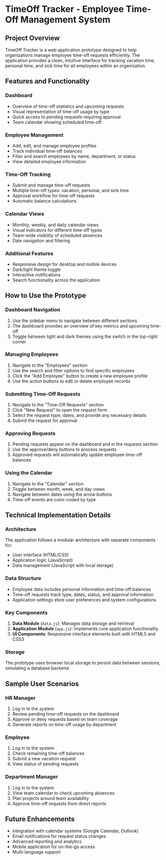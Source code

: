 # TimeOff Tracker - Employee Time-Off Management System

## Project Overview

TimeOff Tracker is a web application prototype designed to help organizations manage employee time-off requests efficiently. The application provides a clean, intuitive interface for tracking vacation time, personal time, and sick time for all employees within an organization.

## Features and Functionality

### Dashboard
- Overview of time-off statistics and upcoming requests
- Visual representation of time-off usage by type
- Quick access to pending requests requiring approval
- Team calendar showing scheduled time-off

### Employee Management
- Add, edit, and manage employee profiles
- Track individual time-off balances
- Filter and search employees by name, department, or status
- View detailed employee information

### Time-Off Tracking
- Submit and manage time-off requests
- Multiple time-off types: vacation, personal, and sick time
- Approval workflow for time-off requests
- Automatic balance calculations

### Calendar Views
- Monthly, weekly, and daily calendar views
- Visual indicators for different time-off types
- Team-wide visibility of scheduled absences
- Date navigation and filtering

### Additional Features
- Responsive design for desktop and mobile devices
- Dark/light theme toggle
- Interactive notifications
- Search functionality across the application

## How to Use the Prototype

### Dashboard Navigation
1. Use the sidebar menu to navigate between different sections
2. The dashboard provides an overview of key metrics and upcoming time-off
3. Toggle between light and dark themes using the switch in the top-right corner

### Managing Employees
1. Navigate to the "Employees" section
2. Use the search and filter options to find specific employees
3. Click the "Add Employee" button to create a new employee profile
4. Use the action buttons to edit or delete employee records

### Submitting Time-Off Requests
1. Navigate to the "Time-Off Requests" section
2. Click "New Request" to open the request form
3. Select the request type, dates, and provide any necessary details
4. Submit the request for approval

### Approving Requests
1. Pending requests appear on the dashboard and in the requests section
2. Use the approve/deny buttons to process requests
3. Approved requests will automatically update employee time-off balances

### Using the Calendar
1. Navigate to the "Calendar" section
2. Toggle between month, week, and day views
3. Navigate between dates using the arrow buttons
4. Time-off events are color-coded by type

## Technical Implementation Details

### Architecture
The application follows a modular architecture with separate components for:
- User interface (HTML/CSS)
- Application logic (JavaScript)
- Data management (JavaScript with local storage)

### Data Structure
- Employee data includes personal information and time-off balances
- Time-off requests track type, dates, status, and approval information
- Application settings store user preferences and system configurations

### Key Components
1. **Data Module** (`data.js`): Manages data storage and retrieval
2. **Application Module** (`app.js`): Implements core application functionality
3. **UI Components**: Responsive interface elements built with HTML5 and CSS3

### Storage
The prototype uses browser local storage to persist data between sessions, simulating a database backend.

## Sample User Scenarios

### HR Manager
1. Log in to the system
2. Review pending time-off requests on the dashboard
3. Approve or deny requests based on team coverage
4. Generate reports on time-off usage by department

### Employee
1. Log in to the system
2. Check remaining time-off balances
3. Submit a new vacation request
4. View status of pending requests

### Department Manager
1. Log in to the system
2. View team calendar to check upcoming absences
3. Plan projects around team availability
4. Approve time-off requests from direct reports

## Future Enhancements
- Integration with calendar systems (Google Calendar, Outlook)
- Email notifications for request status changes
- Advanced reporting and analytics
- Mobile application for on-the-go access
- Multi-language support